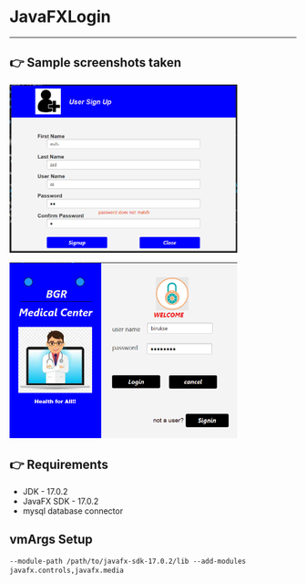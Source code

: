 # JavaFXLogin

---

## 👉 Sample screenshots taken 

<img src="screenshot/passworddoesntmatch.PNG" alt="signup - Screen" width="400"/><br>

<img src="screenshot/welcome.PNG" alt="login - Screen" width="400"/><br>


## 👉 Requirements

- JDK - 17.0.2
- JavaFX SDK - 17.0.2
- mysql database connector

## vmArgs Setup

```
--module-path /path/to/javafx-sdk-17.0.2/lib --add-modules javafx.controls,javafx.media
```
